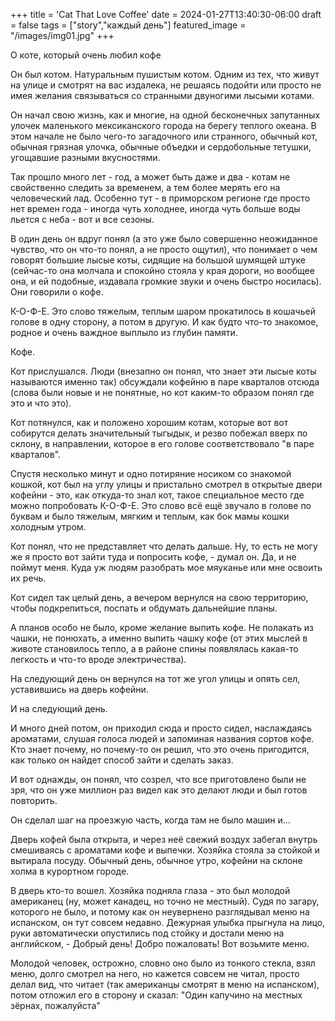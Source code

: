 +++
title = 'Cat That Love Coffee'
date = 2024-01-27T13:40:30-06:00
draft = false
tags = ["story","каждый день"]
featured_image = "/images/img01.jpg"
+++

О коте, который очень любил кофе

Он был котом. Натуральным пушистым котом. Одним из тех, что живут на улице и смотрят на вас издалека, не решаясь подойти или просто не имея желания связываться со странными двуногими лысыми котами.

Он начал свою жизнь, как и многие, на одной бесконечных запутанных улочек маленького мексиканского города на берегу теплого океана. В этом начале не было чего-то загадочного или странного, обычный кот, обычная грязная улочка, обычные объедки и сердобольные тетушки, угощавшие разными вкусностями. 

Так прошло много лет - год, а может быть даже и два - котам не свойственно следить за временем, а тем более мерять его на человеческий лад. Особенно тут - в приморском регионе где просто нет времен года - иногда чуть холоднее, иногда чуть больше воды льется с неба - вот и все сезоны. 

В один день он вдруг понял (а это уже было совершенно неожиданное чувство, что он что-то понял, а не просто ощутил), что понимает о чем говорят большие лысые коты, сидящие на большой шумящей штуке (сейчас-то она молчала и спокойно стояла у края дороги, но вообщее она, и ей подобные, издавала громкие звуки и очень быстро носилась). Они говорили о кофе.

К-О-Ф-Е. Это слово тяжелым, теплым шаром прокатилось в кошачьей голове в одну сторону, а потом в другую. И как будто что-то знакомое, родное и очень важдное выплыло из глубин памяти. 

Кофе.

Кот прислушался. Люди (внезапно он понял, что знает эти лысые коты называются именно так) обсуждали кофейню в паре кварталов отсюда (слова были новые и не понятные, но кот каким-то образом понял где это и что это). 

Кот потянулся, как и положено хорошим котам, которые вот вот собирутся делать значительный тыгыдык, и резво побежал вверх по склону, в направлении, которое в его голове соответствовало "в паре кварталов". 

Спустя несколько минут и одно потиряние носиком со знакомой кошкой, кот был на углу улицы и пристально смотрел в открытые двери кофейни - это, как откуда-то знал кот, такое специальное место где можно попробовать К-О-Ф-Е. Это слово всё ещё звучало в голове по буквам и было тяжелым, мягким и теплым, как бок мамы кошки холодным утром.

Кот понял, что не представляет что делать дальше. Ну, то есть не могу же я просто вот зайти туда и попросить кофе, - думал он. Да, и не поймут меня. Куда уж людям разобрать мое мяуканье или мне освоить их речь.

Кот сидел так целый день, а вечером вернулся на свою территорию, чтобы подкрепиться, поспать и обдумать дальнейшие планы.

А планов особо не было, кроме желание выпить кофе. Не полакать из чашки, не понюхать, а именно выпить чашку кофе (от этих мыслей в животе становилось тепло, а в районе спины появлялась какая-то легкость и что-то вроде электричества).

На следующий день он вернулся на тот же угол улицы и опять сел, уставившись на дверь кофейни.

И на следующий день.

И много дней потом, он приходил сюда и просто сидел, наслаждаясь ароматами, слушая голоса людей и запоминая названия сортов кофе. Кто знает почему, но почему-то он решил, что это очень пригодится, как только он найдет способ зайти и сделать заказ.

И вот однажды, он понял, что созрел, что все приготовлено были не зря, что он уже миллион раз видел как это делают люди и был готов повторить.

Он сделал шаг на проезжую часть, когда там не было машин и...

Дверь кофей была открыта, и через неё свежий воздух забегал внутрь смешиваясь с ароматами кофе и выпечки. Хозяйка стояла за стойкой и вытирала посуду. Обычный день, обычное утро, кофейни на склоне холма в курортном городе.

В дверь кто-то вошел. Хозяйка подняла глаза - это был молодой американец (ну, может канадец, но точно не местный). Судя по загару, которого не было, и потому как он неувернено разглядывал меню на испанском, он тут совсем недавно. Дежурная улыбка прыгнула на лицо, руки автоматически опустились под стойку и достали меню на английском, - Добрый день! Добро пожаловать! Вот возьмите меню.

Молодой человек, острожно, словно оно было из тонкого стекла, взял меню, долго смотрел на него, но кажется совсем не читал, просто делал вид, что читает (так американцы смотрят в меню на испанском), потом отложил его в сторону и сказал: "Один капучино на местных зёрнах, пожалуйста"
